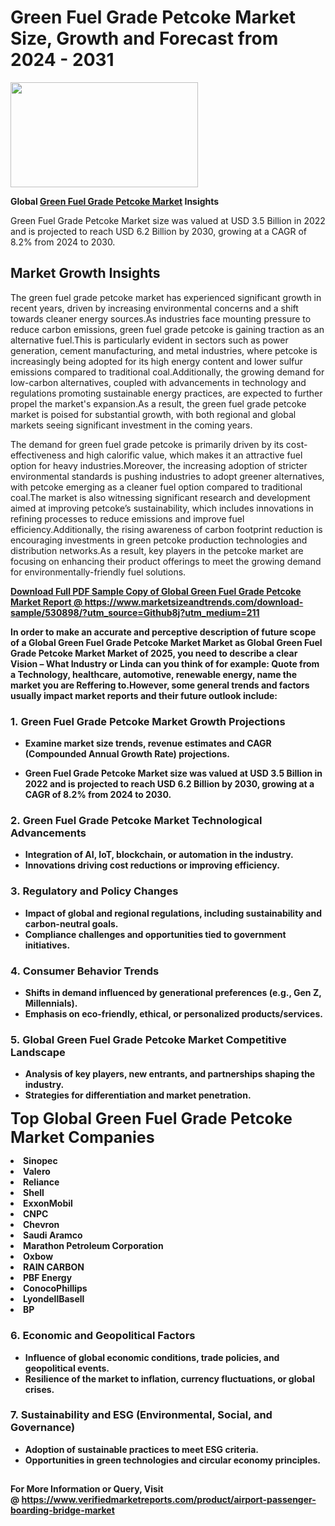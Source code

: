 <H1>Green Fuel Grade Petcoke Market Size, Growth and Forecast from 2024 - 2031</H1><img class="aligncenter size-medium wp-image-584254" src="https://thirdeyenews.in/wp-content/uploads/2024/09/Global-Market-Research-300x168.jpeg" alt="" width="300" height="168" /><p><strong>Global&nbsp;<a href="https://www.marketsizeandtrends.com/download-sample/530898/?utm_source=Github8j?utm_medium=211">Green Fuel Grade Petcoke Market</a> Insights</strong></p><p>Green Fuel Grade Petcoke Market size was valued at USD 3.5 Billion in 2022 and is projected to reach USD 6.2 Billion by 2030, growing at a CAGR of 8.2% from 2024 to 2030.</p><p><h2>Market Growth Insights</h2> <p>The green fuel grade petcoke market has experienced significant growth in recent years, driven by increasing environmental concerns and a shift towards cleaner energy sources.As industries face mounting pressure to reduce carbon emissions, green fuel grade petcoke is gaining traction as an alternative fuel.This is particularly evident in sectors such as power generation, cement manufacturing, and metal industries, where petcoke is increasingly being adopted for its high energy content and lower sulfur emissions compared to traditional coal.Additionally, the growing demand for low-carbon alternatives, coupled with advancements in technology and regulations promoting sustainable energy practices, are expected to further propel the market's expansion.As a result, the green fuel grade petcoke market is poised for substantial growth, with both regional and global markets seeing significant investment in the coming years.</p> <p><strong><a href="#"></a></strong></p> <p>The demand for green fuel grade petcoke is primarily driven by its cost-effectiveness and high calorific value, which makes it an attractive fuel option for heavy industries.Moreover, the increasing adoption of stricter environmental standards is pushing industries to adopt greener alternatives, with petcoke emerging as a cleaner fuel option compared to traditional coal.The market is also witnessing significant research and development aimed at improving petcoke’s sustainability, which includes innovations in refining processes to reduce emissions and improve fuel efficiency.Additionally, the rising awareness of carbon footprint reduction is encouraging investments in green petcoke production technologies and distribution networks.As a result, key players in the petcoke market are focusing on enhancing their product offerings to meet the growing demand for environmentally-friendly fuel solutions.</p> <p><strong><a href="#"></p><p><span class=""><strong>Download Full PDF Sample Copy of Global Green Fuel Grade Petcoke Market Report</strong> @ <a href="https://www.marketsizeandtrends.com/download-sample/530898/?utm_source=Github8j?utm_medium=211" target="_blank">https://www.marketsizeandtrends.com/download-sample/530898/?utm_source=Github8j?utm_medium=211</a></span></p><p>In order to make an accurate and perceptive description of future scope of a Global&nbsp;Green Fuel Grade Petcoke Market Market as Global&nbsp;Green Fuel Grade Petcoke Market Market of 2025, you need to describe a clear Vision &ndash; What Industry or Linda can you think of for example: Quote from a Technology, healthcare, automotive, renewable energy, name the market you are Reffering to.However, some general trends and factors usually impact market reports and their future outlook include:</p><h3>1.&nbsp;<strong>Green Fuel Grade Petcoke Market Growth Projections</strong></h3><ul><li>Examine market size trends, revenue estimates and CAGR (Compounded Annual Growth Rate) projections.</li><li><p>Green Fuel Grade Petcoke Market size was valued at USD 3.5 Billion in 2022 and is projected to reach USD 6.2 Billion by 2030, growing at a CAGR of 8.2% from 2024 to 2030.</p></li></ul><h3>2.&nbsp;<strong>Green Fuel Grade Petcoke Market Technological Advancements</strong></h3><ul><li>Integration of AI, IoT, blockchain, or automation in the industry.</li><li>Innovations driving cost reductions or improving efficiency.</li></ul><h3>3.&nbsp;<strong>Regulatory and Policy Changes</strong></h3><ul><li>Impact of global and regional regulations, including sustainability and carbon-neutral goals.</li><li>Compliance challenges and opportunities tied to government initiatives.</li></ul><h3>4.&nbsp;<strong>Consumer Behavior Trends</strong></h3><ul><li>Shifts in demand influenced by generational preferences (e.g., Gen Z, Millennials).</li><li>Emphasis on eco-friendly, ethical, or personalized products/services.</li></ul><h3>5.&nbsp;<strong>Global Green Fuel Grade Petcoke Market Competitive Landscape</strong></h3><ul><li>Analysis of key players, new entrants, and partnerships shaping the industry.</li><li>Strategies for differentiation and market penetration.</li></ul><p data-pm-slice="1 1 []"><span style="color: inherit; font-family: inherit; font-size: 25px;">Top Global Green Fuel Grade Petcoke Market Companies</span></p><div class="" data-test-id=""><p><li>Sinopec</li><li> Valero</li><li> Reliance</li><li> Shell</li><li> ExxonMobil</li><li> CNPC</li><li> Chevron</li><li> Saudi Aramco</li><li> Marathon Petroleum Corporation</li><li> Oxbow</li><li> RAIN CARBON</li><li> PBF Energy</li><li> ConocoPhillips</li><li> LyondellBasell</li><li> BP</li></p></div><h3>6.&nbsp;<strong>Economic and Geopolitical Factors</strong></h3><ul><li>Influence of global economic conditions, trade policies, and geopolitical events.</li><li>Resilience of the market to inflation, currency fluctuations, or global crises.</li></ul><h3>7.&nbsp;<strong>Sustainability and ESG (Environmental, Social, and Governance)</strong></h3><ul><li>Adoption of sustainable practices to meet ESG criteria.</li><li>Opportunities in green technologies and circular economy principles.</li></ul><h2><strong style="font-size: 14px;">For More Information or Query, Visit @&nbsp;</strong><a style="background-color: #ffffff; font-size: 14px;" href="https://www.marketsizeandtrends.com/report/green-fuel-grade-petcoke-market/" target="_blank">https://www.verifiedmarketreports.com/product/airport-passenger-boarding-bridge-market</a></h2>